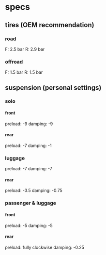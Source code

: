 # specs

## tires (OEM recommendation)

### road

F: 2.5 bar
R: 2.9 bar

### offroad

F: 1.5 bar
R: 1.5 bar

## suspension (personal settings)

### solo

#### front

preload: -9
damping: -9

#### rear

preload: -7
damping: -1

### luggage

preload: -7
damping: -7

#### rear

preload: -3.5
damping: -0.75

### passenger & luggage

#### front

preload: -5
damping: -5

#### rear

preload: fully clockwise
damping: -0.25
